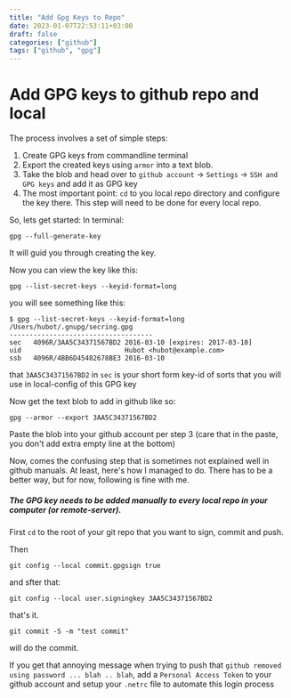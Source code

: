 ```yaml
---
title: "Add Gpg Keys to Repo"
date: 2023-01-07T22:53:11+03:00
draft: false 
categories: ["github"]
tags: ["github", "gpg"]
---
```


# Add GPG keys to github repo and local 

The process involves a set of simple steps:
1. Create GPG keys from commandline terminal
2. Export the created keys using `armor` into a text blob.
3. Take the blob and head over to `github account` -> `Settings` -> `SSH and GPG keys` and add it as GPG key
4. The most important point: `cd` to you local repo directory and configure the key there. This step will need to be done for every local repo.

So, lets get started:
In terminal:
```
gpg --full-generate-key
```

It will guid you through creating the key.

Now you can view the key like this:
```
gpg --list-secret-keys --keyid-format=long
```

you will see something like this:
```
$ gpg --list-secret-keys --keyid-format=long
/Users/hubot/.gnupg/secring.gpg
------------------------------------
sec   4096R/3AA5C34371567BD2 2016-03-10 [expires: 2017-03-10]
uid                          Hubot <hubot@example.com>
ssb   4096R/4BB6D45482678BE3 2016-03-10
```

that `3AA5C34371567BD2` in `sec` is your short form key-id of sorts that you will use in local-config of this GPG key

Now get the text blob to add in github like so:
```
gpg --armor --export 3AA5C34371567BD2
```

Paste the blob into your github account per step 3 (care that in the paste, you don't add extra empty line at the bottom)

Now, comes the confusing step that is sometimes not explained well in github manuals. At least, here's how I managed to do. There has to be a better way, but for now, following is fine with me.

##### The GPG key needs to be added manually to every local repo in your computer (or remote-server).

First `cd` to the root of your git repo that you want to sign, commit and push. 

Then
```
git config --local commit.gpgsign true
```
and sfter that:
```
git config --local user.signingkey 3AA5C34371567BD2
```

that's it. 

```
git commit -S -m "test commit"
```

will do the commit.

If you get that annoying message when trying to push that `github removed using password ... blah .. blah`, add a `Personal Access Token` to your github account and setup your `.netrc` file to automate this login process
